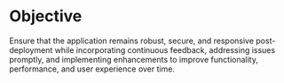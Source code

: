 # Objective

Ensure that the application remains robust, secure, and responsive post-deployment while incorporating continuous feedback, addressing issues promptly, and implementing enhancements to improve functionality, performance, and user experience over time.